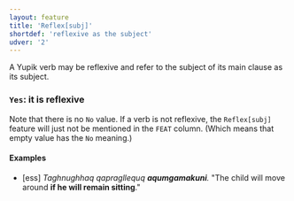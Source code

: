 ```yaml
---
layout: feature
title: 'Reflex[subj]'
shortdef: 'reflexive as the subject'
udver: '2'
---
```


A Yupik verb may be reflexive and refer to the subject of its main clause as its subject.

### <a name="Yes">`Yes`</a>: it is reflexive

Note that there is no `No` value. If a verb is not reflexive, the
`Reflex[subj]` feature will just not be mentioned in the `FEAT`
column. (Which means that empty value has the `No` meaning.)

#### Examples

* [ess] _Taghnughhaq qapragllequq <b>aqumgamakuni</b>._ "The child will move around <b>if he will remain sitting</b>."
